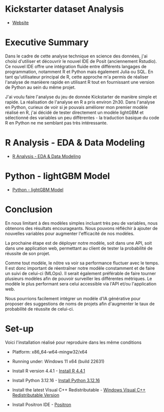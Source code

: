 # Kickstarter dataset Analysis

- [Website](https://tsenegas.github.io/ThS_KS_analysis/)

# Executive Summary

Dans le cadre de cette analyse technique en science des données, j'ai choisi d'utiliser et découvrir le nouvel IDE de Posit (anciennement Rstudio). Ce nouvel IDE offre une intégration fluide entre différents langages de programmation, notamment R et Python mais également Julia ou SQL. En tant qu'utilisateur principal de R, cette approche m'a permis de réaliser l'analyse de manièere rapide en utilisant R tout en fournissant une version de Python au sein du même projet.

J'ai voulu faire l'analyse du jeu de donnée Kickstarter de manière simple et rapide. La réalisation de l'analyse en R a pris environ 2h30. Dans l'analyse en Python, curieux de voir si je pouvais améliorer mon premier modèle réalisé en R, j'ai décidé de tester directement un modèle lightGBM et sélectionné des variables un peu différentes - la traduction basique du code R en Python ne me semblant pas très intéressante.

# R Analysis - EDA & Data Modeling 

- [R Analysis - EDA & Data Modeling](https://tsenegas.github.io/ThS_KS_analysis/R_Analysis.html)

# Python - lightGBM Model

- [Python - lightGBM Model](https://tsenegas.github.io/ThS_KS_analysis/Python_model.html)

# Conclusion

En nous limitant à des modèles simples incluant très peu de variables, nous obtenons des résultats encourageants. Nous pouvons réfléchir à ajouter de nouvelles variables pour augmenter l'efficacité de nos modèles.

La prochaine étape est de déployer notre modèle, soit dans une API, soit dans une application web, permettant au client de tester la probabilité de réussite de son projet.

Comme tout modèle, le nôtre va voir sa performance fluctuer avec le temps. Il est donc important de réentraîner notre modèle constamment et de faire un suivi de celui-ci (MLOps). Il serait également préférable de faire tourner plusieurs modèles afin de pouvoir surveiller les différentes métriques. Le modèle le plus performant sera celui accessible via l'API et/ou l'application web.

Nous pourrions facilement intégrer un modèle d'IA générative pour proposer des suggestions de noms de projets afin d'augmenter le taux de probabilité de réussite de celui-ci.

# Set-up

Voici l'installation réalisé pour reproduire dans les même conditions

- Platform: x86_64-w64-mingw32/x64
- Running under: Windows 11 x64 (build 22631)

- Install R version 4.4.1 - [Install R 4.4.1](https://cran.r-project.org/bin/windows/base/)
- Install Python 3.12.16 - [Install Python 3.12.16](https://www.python.org/downloads/release/python-3120/)
- Install the latest Visual C++ Redistributable - [Windows Visual C++ Redistributable Version](https://learn.microsoft.com/en-us/cpp/windows/latest-supported-vc-redist?view=msvc-170#latest-microsoft-visual-c-redistributable-version)
- Install Positron IDE - [Positron](https://github.com/posit-dev/positron/releases)
